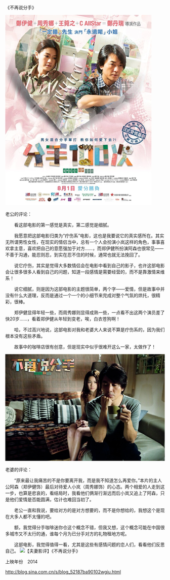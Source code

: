 《不再说分手》

			
![](./img/001vda4xzy70PvBdJxc86&690.jpg)


老公的评论：

　　看这部电影的第一感觉是真实，第二感觉是细腻。


　　我愿意把这部电影归类为“疗伤系”电影，这也是我要说它的真实感所在。其实无所谓男性女性，在现实的情侣当中，总有一个人会扮演小岚这样的角色，事事喜欢拿主意，喜欢把自己的意愿强加于对方……，而郑伊健所扮演阿森也很常见——不善于沟通，能忍则忍，到实在忍不住的时候，通常也就无法挽回了。


　　说它疗伤，其实是觉得大多数情侣会在电影中看到自己的影子，也许这部电影会让很多很多人看到自己的问题，知道一段感情是需要经营的，而不是靠激情来维系！


　　说它细腻，则是因为这部电影的主题很简单，两个字——爱情，但是故事中并没有什么大道理，反而是通过一个一个的小细节来完成对整个气氛的烘托，很精彩，很棒。


　　郑伊健显得年轻一些，而周秀娜则显得成熟一些，一点看不出这两个演员差了快20岁……，看着郑伊健从年轻到变老，唉，白衣苍狗啊！

　　哈，不过高兴地说，这部电影对我和老婆大人来说不算是疗伤系的，因为我们根本没有这些矛盾。

　　故事中的咖啡店很有创意，但是现实中似乎很难开这么一家，太做作了！

![](./img/001vda4xzy70Pwbi9Yyae&690.jpg)


老婆的评论：


　　“原来最让我痛苦的不是你要离开我，而是我不知道怎么再爱你。”本片的主人公阿森（郑伊健饰）最后对待爱人小岚（周秀娜饰）的心态。两个相爱的人走到这一步，也算是悲哀的，看结局时，我看他们俩渐行渐远而后小岚又追上了阿森，只是他们爱情是否能圆满，估计也难回当初了。

　　老公一直和我说，要给对方的是对方想要的，而不是你想给的，我想这个是现在大多人都不太懂的吧。


　　额，我觉得分手咖啡迷你仓这个概念不错，但我又想，这个概念可能在中国很多城市又不太行的通，谁每个月为已分手对方的礼物租地方呢。

　　这部电影，我觉得值得一看，尤其是这些有感情问题的恋人们，看看他们反思自己。
<img src="http://simg.sinajs.cn/blog7style/images/common/sg_trans.gif" real_src="http://s1.sinaimg.cn/mw690/001vda4xzy70PwciI7K80&690" width="600" height="400" name="image_operate_22951460368225912" alt="【夫妻影评】《不再说分手》" title="【夫妻影评】《不再说分手》">

上映年份　2014							
		
http://blog.sina.com.cn/s/blog_52187ba90102wgiu.html
